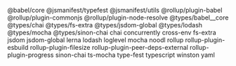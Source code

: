 @babel/core
@jsmanifest/typefest
@jsmanifest/utils
@rollup/plugin-babel
@rollup/plugin-commonjs
@rollup/plugin-node-resolve
@types/babel\_\_core
@types/chai
@types/fs-extra
@types/jsdom-global
@types/lodash
@types/mocha
@types/sinon-chai
chai
concurrently
cross-env
fs-extra
jsdom
jsdom-global
lerna
lodash
loglevel
mocha
noodl
rollup
rollup-plugin-esbuild
rollup-plugin-filesize
rollup-plugin-peer-deps-external
rollup-plugin-progress
sinon-chai
ts-mocha
type-fest
typescript
winston
yaml
